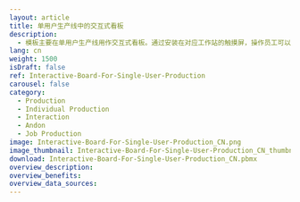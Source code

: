 ```yaml
---
layout: article
title: 单用户生产线中的交互式看板
description: 
  - 模板主要在单用户生产线用作交互式看板。通过安装在对应工作站的触摸屏，操作员工可以上报故障、让组装线暂停工作、同时还可以了解到某一订单还有多少部件需要完成。这一看板可以放在其他地方的中心位置，以监测订单信息，优化生产。这样一来，获取生产数据就非常容易。
lang: cn
weight: 1500
isDraft: false
ref: Interactive-Board-For-Single-User-Production
carousel: false
category:
  - Production
  - Individual Production
  - Interaction
  - Andon
  - Job Production
image: Interactive-Board-For-Single-User-Production_CN.png
image_thumbnail: Interactive-Board-For-Single-User-Production_CN_thumbnail.png
download: Interactive-Board-For-Single-User-Production_CN.pbmx
overview_description:
overview_benefits:
overview_data_sources:
---
```

